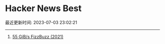 # Hacker News Best

最近更新时间: 2023-07-03 23:02:21

--- 
1. [55 GiB/s FizzBuzz (2021)](https://codegolf.stackexchange.com/questions/215216/high-throughput-fizz-buzz/236630#236630) 
